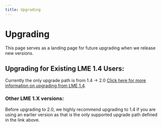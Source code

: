 ```yaml
---
title: Upgrading
---
```

# Upgrading
This page serves as a landing page for future upgrading when we release new versions. 

## Upgrading for Existing LME 1.4 Users:
Currently the only upgrade path is from 1.4 -> 2.0 [Click here for more information on upgrading from LME 1.4](/scripts/upgrade/README.md).

### Other LME 1.X versions:
Before upgrading to 2.0, we highly recommend upgrading to 1.4 if you are using an earlier version as that is the only supported upgrade path defined in the link above. 

